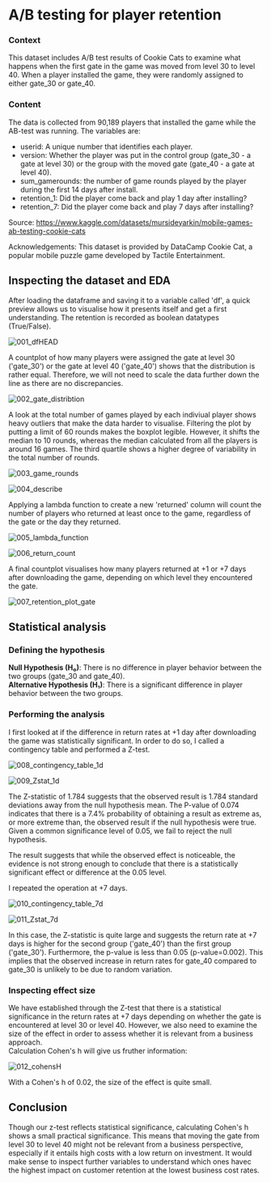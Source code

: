 # A/B testing for player retention

### Context
This dataset includes A/B test results of Cookie Cats to examine what happens when the first gate in the game was moved from level 30 to level 40. When a player installed the game, they were randomly assigned to either gate_30 or gate_40.

### Content
The data is collected from 90,189 players that installed the game while the AB-test was running. The variables are:

- userid: A unique number that identifies each player.
- version: Whether the player was put in the control group (gate_30 - a gate at level 30) or the group with the moved gate (gate_40 - a gate at level 40).
- sum_gamerounds: the number of game rounds played by the player during the first 14 days after install.
- retention_1: Did the player come back and play 1 day after installing?
- retention_7: Did the player come back and play 7 days after installing?

Source: https://www.kaggle.com/datasets/mursideyarkin/mobile-games-ab-testing-cookie-cats

Acknowledgements: This dataset is provided by DataCamp
Cookie Cat, a popular mobile puzzle game developed by Tactile Entertainment.

## Inspecting the dataset and EDA
After loading the dataframe and saving it to a variable called 'df', a quick preview allows us to visualise how it presents itself and get a first understanding. The retention is recorded as boolean datatypes (True/False).

![001_dfHEAD](https://github.com/user-attachments/assets/6a638e88-fb0f-4b9f-8c06-174e8c5941c1)

A countplot of how many players were assigned the gate at level 30 ('gate_30') or the gate at level 40 ('gate_40') shows that the distribution is rather equal. Therefore, we will not need to scale the data further down the line as there are no discrepancies.

![002_gate_distribtion](https://github.com/user-attachments/assets/c61e6707-1696-46b7-b142-2d31f2aba3c8)

A look at the total number of games played by each indiviual player shows heavy outliers that make the data harder to visualise. Filtering the plot by putting a limit of 60 rounds makes the boxplot legible. However, it shifts the median to 10 rounds, whereas the median calculated from all the players is around 16 games. The third quartile shows a higher degree of variability in the total number of rounds.

![003_game_rounds](https://github.com/user-attachments/assets/676aee8c-84e6-4f1b-ad79-cad6827f08a3)

![004_describe](https://github.com/user-attachments/assets/b384d69c-44e2-4f43-b160-2c3358c92db6)

Applying a lambda function to create a new 'returned' column will count the number of players who returned at least once to the game, regardless of the gate or the day they returned.

![005_lambda_function](https://github.com/user-attachments/assets/aa9a61f2-6159-410a-bf80-b59fc84a36e4)


![006_return_count](https://github.com/user-attachments/assets/43dfe906-66e3-41a8-a6c5-653c5ca70ac6)

A final countplot visualises how many players returned at +1 or +7 days after downloading the game, depending on which level they encountered the gate.

![007_retention_plot_gate](https://github.com/user-attachments/assets/dc3438d5-5d15-4fff-a0d1-ce5943142267)

## Statistical analysis
### Defining the hypothesis

**Null Hypothesis (H₀)**: There is no difference in player behavior between the two groups (gate_30 and gate_40).  
**Alternative Hypothesis (H₁)**: There is a significant difference in player behavior between the two groups.

### Performing the analysis
I first looked at if the difference in return rates at +1 day after downloading the game was statistically significant. In order to do so, I called a contingency table and performed a Z-test.

![008_contingency_table_1d](https://github.com/user-attachments/assets/fa85a37f-1095-484a-aa60-4b78ba4b09c9)

![009_Zstat_1d](https://github.com/user-attachments/assets/1551dd80-8c8a-4e5b-9dbb-da44f0a90378)

The Z-statistic of 1.784 suggests that the observed result is 1.784 standard deviations away from the null hypothesis mean.
The P-value of 0.074 indicates that there is a 7.4% probability of obtaining a result as extreme as, or more extreme than, the observed result if the null hypothesis were true.
Given a common significance level of 0.05, we fail to reject the null hypothesis.

The result suggests that while the observed effect is noticeable, the evidence is not strong enough to conclude that there is a statistically significant effect or difference at the 0.05 level.

I repeated the operation at +7 days.

![010_contingency_table_7d](https://github.com/user-attachments/assets/704e9cec-b2ff-4a0d-8d83-3a8015ac0099)

![011_Zstat_7d](https://github.com/user-attachments/assets/de451070-0b84-460f-8deb-2f1621d53e79)

In this case, the Z-statistic is quite large and suggests the return rate at +7 days is higher for the second group ('gate_40') than the first group ('gate_30'). Furthermore, the p-value is less than 0.05 (p-value=0.002).  This implies that the observed increase in return rates for gate_40 compared to gate_30 is unlikely to be due to random variation.

### Inspecting effect size

We have established through the Z-test that there is a statistical significance in the return rates at +7 days depending on whether the gate is encountered at level 30 or level 40. However, we also need to examine the size of the effect in order to assess whether it is relevant from a business approach.  
Calculation Cohen's h will give us fruther information:

![012_cohensH](https://github.com/user-attachments/assets/446a0ed0-61dc-4762-8c79-1eafa691b495)

With a Cohen's h of 0.02, the size of the effect is quite small.

## Conclusion
Though our z-test reflects statistical significance, calculating Cohen's h shows a small practical significance. This means that moving the gate from level 30 to level 40 might not be relevant from a business perspective, especially if it entails high costs with a low return on investment. It would make sense to inspect further variables to understand which ones havec the highest impact on customer retention at the lowest business cost rates.
